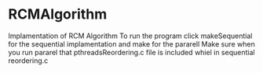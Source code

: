 # RCMAlgorithm
Implamentation of RCM Algorithm
To run the program click makeSequential for the sequential implamentation and make for the pararell
Make sure when you run pararel that pthreadsReordering.c file is included whiel in sequential reordering.c
